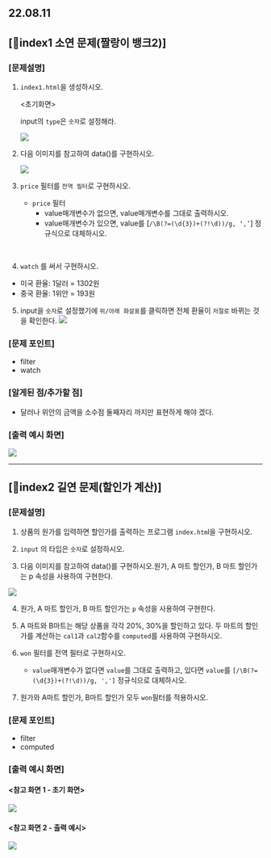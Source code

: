 ## 22.08.11

## [🦊index1 소연 문제(짤랑이 뱅크2)]

### [문제설명]

1. `index1.html`을 생성하시오.

   <초기화면>

   input의 `type`은 `숫자`로 설정해라.

   ![](../img/8_11_1.jpg)

2. 다음 이미지를 참고하여 data()를 구현하시오.

   ![](../img/8_11_2.jpg)

3. `price` 필터를 `전역 필터`로 구현하시오.
   - `price` 필터
     - value매개변수가 없으면, value매개변수를 그대로 출력하시오.
     - value매개변수가 있으면, value를 [`/\B(?=(\d{3})+(?!\d))/g, ‘,’`] 정규식으로 대체하시오.

<br>

4. `watch` 를 써서 구현하시오.

- 미국 환율: 1달러 = 1302원
- 중국 환율: 1위안 = 193원

5. input을 `숫자`로 설정했기에 `위/아래 화살표`를 클릭하면 전체 환율이 `저절로` 바뀌는 것을 확인한다.
   ![](../img/8_11_3.jpg)

### [문제 포인트]

- filter
- watch

### [알게된 점/추가할 점]

- 달러나 위안의 금액을 소수점 둘째자리 까지만 표현하게 해야 겠다.

### [출력 예시 화면]

![](../img/8_11_4.jpg)

<hr>

## [🐼index2 길연 문제(할인가 계산)]

### [문제설명]

1.  상품의 원가를 입력하면 할인가를 출력하는 프로그램 `index.htm`l을 구현하시오.

2.  `input` 의 타입은 `숫자`로 설정하시오.

3.  다음 이미지를 참고하여 data()를 구현하시오.원가, A 마트 할인가, B 마트 할인가는 p 속성을 사용하여 구현한다.

![](../img/8_11_5.png)

4.  원가, A 마트 할인가, B 마트 할인가는 `p` 속성을 사용하여 구현한다.

5.  A 마트와 B마트는 해당 상품을 각각 20%, 30%을 할인하고 있다. 두 마트의 할인가를 계산하는 `cal1`과 `cal2`함수를 `computed`를 사용하여 구현하시오.

6.  `won` 필터를 전역 필터로 구현하시오.

    - `value`매개변수가 없다면 `value`를 그대로 출력하고, 있다면 `value`를 `[/\B(?=(\d{3})+(?!\d))/g, ',']` 정규식으로 대체하시오.

7.  원가와 A마트 할인가, B마트 할인가 모두 `won`필터를 적용하시오.

### [문제 포인트]

- filter
- computed

### [출력 예시 화면]

#### <참고 화면 1 - 초기 화면>

![](../img/8_11_6.png)

#### <참고 화면 2 - 출력 예시>

![](../img/8_11_7.png)
